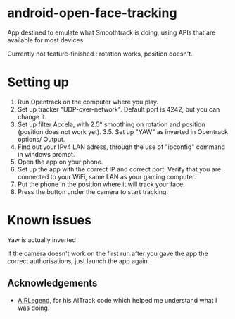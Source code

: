 # android-open-face-tracking

App destined to emulate what Smoothtrack is doing, using APIs that are available for most devices.

Currently not feature-finished : rotation works, position doesn't.

# Setting up

1. Run Opentrack on the computer where you play.
2. Set up tracker "UDP-over-network". Default port is 4242, but you can change it.
3. Set up filter Accela, with 2.5° smoothing on rotation and position (position does not work yet).
3.5. Set up "YAW" as inverted in Opentrack options/ Output.
4. Find out your IPv4 LAN adress, through the use of "ipconfig" command in windows prompt.
4. Open the app on your phone.
5. Set up the app with the correct IP and correct port. Verify that you are connected to your WiFi, same LAN as your gaming computer.
6. Put the phone in the position where it will track your face.
7. Press the button under the camera to start tracking.


# Known issues

Yaw is actually inverted

If the camera doesn't work on the first run after you gave the app the correct authorisations, just launch the app again.

## Acknowledgements

- [AIRLegend](https://github.com/AIRLegend), for his AITrack code which helped me understand what I was doing.
